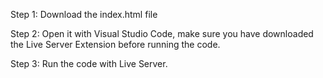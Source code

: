 Step 1: Download the index.html file 

Step 2: Open it with Visual Studio Code, make sure you have downloaded the Live Server Extension before running the code. 

Step 3: Run the code with Live Server.
